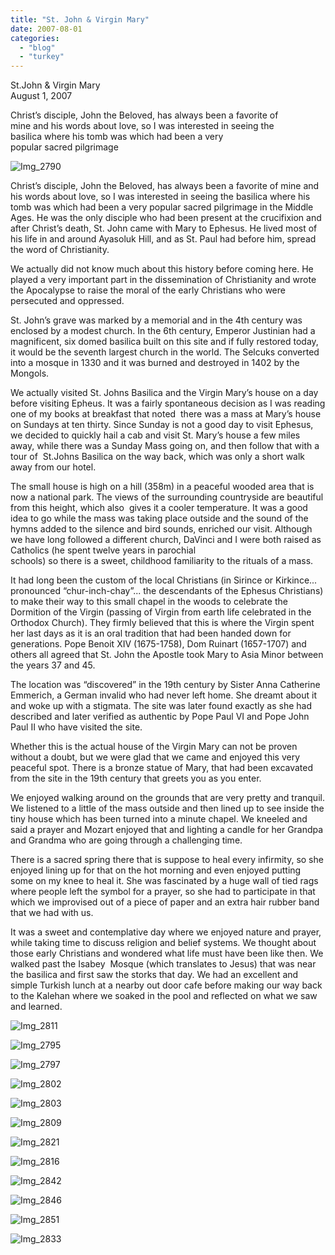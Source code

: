 ```yaml
---
title: "St. John & Virgin Mary"
date: 2007-08-01
categories: 
  - "blog"
  - "turkey"
---
```


St.John & Virgin Mary  
August 1, 2007

Christ’s disciple, John the Beloved, has always been a favorite of  
mine and his words about love, so I was interested in seeing the  
basilica where his tomb was which had been a very  
popular sacred pilgrimage

<!--more-->

![Img_2790](https://pub-ac94b3f306b24c0dba4238943c97f2e1.r2.dev/photos/uncategorized/2008/02/29/img_2790.png)

  

Christ’s disciple, John the Beloved, has always been a favorite of mine and his words about love, so I was interested in seeing the basilica where his tomb was which had been a very popular sacred pilgrimage in the Middle Ages. He was the only disciple who had been present at the crucifixion and after Christ’s death, St. John came with Mary to Ephesus. He lived most of his life in and around Ayasoluk Hill, and as St. Paul had before him, spread the word of Christianity.

We actually did not know much about this history before coming here. He played a very important part in the dissemination of Christianity and wrote the Apocalypse to raise the moral of the early Christians who were persecuted and oppressed.

St. John’s grave was marked by a memorial and in the 4th century was enclosed by a modest church. In the 6th century, Emperor Justinian had a magnificent, six domed basilica built on this site and if fully restored today, it would be the seventh largest church in the world. The Selcuks converted into a mosque in 1330 and it was burned and destroyed in 1402 by the Mongols.

We actually visited St. Johns Basilica and the Virgin Mary’s house on a day before visiting Epheus. It was a fairly spontaneous decision as I was reading one of my books at breakfast that noted  there was a mass at Mary’s house on Sundays at ten thirty. Since Sunday is not a good day to visit Ephesus, we decided to quickly hail a cab and visit St. Mary’s house a few miles away, while there was a Sunday Mass going on, and then follow that with a tour of  St.Johns Basilica on the way back, which was only a short walk away from our hotel.

The small house is high on a hill (358m) in a peaceful wooded area that is now a national park. The views of the surrounding countryside are beautiful from this height, which also  gives it a cooler temperature. It was a good idea to go while the mass was taking place outside and the sound of the hymns added to the silence and bird sounds, enriched our visit. Although we have long followed a different church, DaVinci and I were both raised as Catholics (he spent twelve years in parochial  
schools) so there is a sweet, childhood familiarity to the rituals of a mass.

It had long been the custom of the local Christians (in Sirince or Kirkince... pronounced “chur-inch-chay”... the descendants of the Ephesus Christians) to make their way to this small chapel in the woods to celebrate the Dormition of the Virgin (passing of Virgin from earth life celebrated in the Orthodox Church). They firmly believed that this is where the Virgin spent her last days as it is an oral tradition that had been handed down for generations. Pope Benoit XIV (1675-1758), Dom Ruinart (1657-1707) and others all agreed that St. John the Apostle took Mary to Asia Minor between the years 37 and 45.

The location was “discovered” in the 19th century by Sister Anna Catherine Emmerich, a German invalid who had never left home. She dreamt about it and woke up with a stigmata. The site was later found exactly as she had described and later verified as authentic by Pope Paul VI and Pope John Paul II who have visited the site.

Whether this is the actual house of the Virgin Mary can not be proven without a doubt, but we were glad that we came and enjoyed this very peaceful spot. There is a bronze statue of Mary, that had been excavated from the site in the 19th century that greets you as you enter.

We enjoyed walking around on the grounds that are very pretty and tranquil. We listened to a little of the mass outside and then lined up to see inside the tiny house which has been turned into a minute chapel. We kneeled and said a prayer and Mozart enjoyed that and lighting a candle for her Grandpa and Grandma who are going through a challenging time.

There is a sacred spring there that is suppose to heal every infirmity, so she enjoyed lining up for that on the hot morning and even enjoyed putting some on my knee to heal it. She was fascinated by a huge wall of tied rags where people left the symbol for a prayer, so she had to participate in that which we improvised out of a piece of paper and an extra hair rubber band that we had with us.

It was a sweet and contemplative day where we enjoyed nature and prayer, while taking time to discuss religion and belief systems. We thought about those early Christians and wondered what life must have been like then. We walked past the Isabey  Mosque (which translates to Jesus) that was near the basilica and first saw the storks that day. We had an excellent and simple Turkish lunch at a nearby out door cafe before making our way back to the Kalehan where we soaked in the pool and reflected on what we saw and learned.

![Img_2811](https://pub-ac94b3f306b24c0dba4238943c97f2e1.r2.dev/photos/uncategorized/2008/02/29/img_2811.png)

![Img_2795](https://pub-ac94b3f306b24c0dba4238943c97f2e1.r2.dev/photos/uncategorized/2008/02/29/img_2795.png)

![Img_2797](https://pub-ac94b3f306b24c0dba4238943c97f2e1.r2.dev/photos/uncategorized/2008/02/29/img_2797.png)

![Img_2802](https://pub-ac94b3f306b24c0dba4238943c97f2e1.r2.dev/photos/uncategorized/2008/02/29/img_2802.png)

![Img_2803](https://pub-ac94b3f306b24c0dba4238943c97f2e1.r2.dev/photos/uncategorized/2008/02/29/img_2803.png)

![Img_2809](https://pub-ac94b3f306b24c0dba4238943c97f2e1.r2.dev/photos/uncategorized/2008/02/29/img_2809.png)

![Img_2821](https://pub-ac94b3f306b24c0dba4238943c97f2e1.r2.dev/photos/uncategorized/2008/02/29/img_2821.png)

![Img_2816](https://pub-ac94b3f306b24c0dba4238943c97f2e1.r2.dev/photos/uncategorized/2008/02/29/img_2816.png)

![Img_2842](https://pub-ac94b3f306b24c0dba4238943c97f2e1.r2.dev/photos/uncategorized/2008/02/29/img_2842.png)

![Img_2846](https://pub-ac94b3f306b24c0dba4238943c97f2e1.r2.dev/photos/uncategorized/2008/02/29/img_2846.png)

![Img_2851](https://pub-ac94b3f306b24c0dba4238943c97f2e1.r2.dev/photos/uncategorized/2008/02/29/img_2851.png)

![Img_2833](https://pub-ac94b3f306b24c0dba4238943c97f2e1.r2.dev/photos/uncategorized/2008/02/29/img_2833.png)
